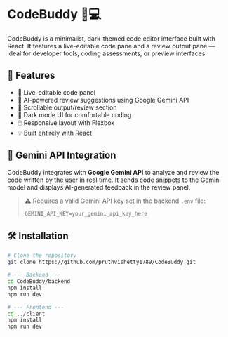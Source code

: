 # CodeBuddy 🧠💻

CodeBuddy is a minimalist, dark-themed code editor interface built with React. It features a live-editable code pane and a review output pane — ideal for developer tools, coding assessments, or preview interfaces.

## 🚀 Features

- 📝 Live-editable code panel
- 🤖 AI-powered review suggestions using Google Gemini API
- 🧾 Scrollable output/review section
- 🎨 Dark mode UI for comfortable coding
- 🖱️ Responsive layout with Flexbox
- 💡 Built entirely with React 

## 🤖 Gemini API Integration

CodeBuddy integrates with **Google Gemini API** to analyze and review the code written by the user in real time. It sends code snippets to the Gemini model and displays AI-generated feedback in the review panel.

> ⚠️ Requires a valid Gemini API key set in the backend `.env` file:
>
> ```env
> GEMINI_API_KEY=your_gemini_api_key_here
> ```

## 🛠️ Installation

```bash
# Clone the repository
git clone https://github.com/pruthvishetty1789/CodeBuddy.git

# --- Backend ---
cd CodeBuddy/backend
npm install
npm run dev

# --- Frontend ---
cd ../client
npm install
npm run dev

